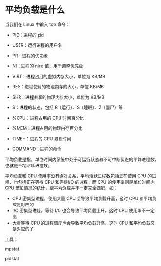 # 平均负载是什么

当我们在 Linux 中输入 top 命令：



* PID：进程的 pid

* USER：运行进程的用户名
* PR：进程的优先级
* NI：进程的 nice 值，用于调整优先级
* VIRT：进程占用的虚拟内存大小，单位为 KB/MB
* RES：进程使用的物理内存的大小，单位 KB/MB
* SHR：进程共享的物理内存大小，单位为 KB/MB
* S：进程的状态，包括 R（运行）、S（睡眠）、Z（僵尸）等
* %CPU：进程占用的 CPU 时间百分比
* %MEM：进程占用的物理内存百分比
* TIME+：进程的 CPU 累积时间
* COMMAND：进程的命令



平均负载是指，单位时间内系统中处于可运行状态和不可中断状态的平均进程数，也就是平均活跃进程数。

平均负载和 CPU 使用率没有绝对关系，平均活跃进程数包括正在使用 CPU 的进程，也包括正在等待 CPU 和等待I/O 的进程。而 CPU 的使用率则是单位时间内 CPU 繁忙情况的统计，跟平均负载并不一定完全匹配，如：

* CPU 密集型进程，使用大量 CPU 会导致平均负载升高，这时 CPU 和平均负载是对应的
* I/O 密集型进程，等待 I/O 也会导致平均负载上升，这时 CPU 使用率不一定高
* 大量等待 CPU 的进程调度也会导致平均负载升高，这时 CPU 和平均负载又是对应的了



工具：

mpstat

pidstat